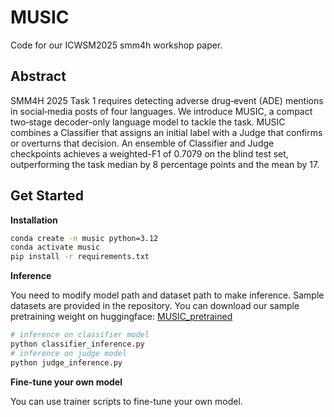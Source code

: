 # MUSIC
Code for our ICWSM2025 smm4h workshop paper.


## Abstract
SMM4H 2025 Task 1 requires detecting adverse drug‑event (ADE) mentions in social‑media posts of four languages. We introduce MUSIC, a compact two‑stage decoder-only language model to tackle the task. MUSIC combines a Classifier that assigns an initial label with a Judge that confirms or overturns that decision. An ensemble of Classifier and Judge checkpoints achieves a weighted-F1 of 0.7079 on the blind test set, outperforming the task median by 8 percentage points and the mean by 17.

## Get Started

**Installation**

```bash
conda create -n music python=3.12
conda activate music
pip install -r requirements.txt
```

**Inference**

You need to modify model path and dataset path to make inference. Sample datasets are provided in the repository. You can download our sample pretraining weight on huggingface: [MUSIC_pretrained](https://huggingface.co/infmourir/MUSIC_pretrained)

```bash 
# inference on classifier model
python classifier_inference.py
# inference on judge model
python judge_inference.py
```

**Fine-tune your own model**

You can use trainer scripts to fine-tune your own model.

